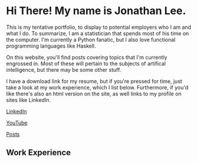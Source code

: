 # Hi There! My name is Jonathan Lee.

This is my tentative portfolio, to display to potential employers who I am and what I do.
To summarize, I am a statistician that spends most of his time on the computer. I'm currently a Python fanatic,
but I also love functional programming languages like Haskell.

On this website, you'll find posts covering topics that I'm currently engrossed in. Most of these will pertain to the
subjects of artifical intelligence, but there may be some other stuff.

I have a download link for my resume, but if you're pressed for time, just take a look at my work experience, which I list below. Furthermore,
if you'd like there's also an html version on the site, as well links to my profile on sites like LinkedIn.

[LinkedIn](https://www.linkedin.com/in/jonathan-l-9640b5126/)

[YouTube](https://www.youtube.com/channel/UCH93pk74OSkVdBTJJJXqlTQ)

[Posts](./posts.md)

## Work Experience
